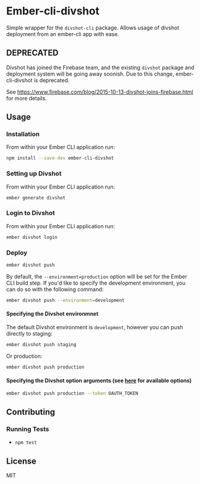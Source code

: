 # Ember-cli-divshot

Simple wrapper for the `divshot-cli` package.  Allows usage of divshot deployment from an ember-cli app with ease.

## DEPRECATED

Divshot has joined the Firebase team, and the existing `divshot` package and deployment system will be going away soonish.  Due to this change, ember-cli-divshot is deprecated.

See https://www.firebase.com/blog/2015-10-13-divshot-joins-firebase.html for more details.

## Usage

### Installation

From within your Ember CLI application run:

```bash
npm install --save-dev ember-cli-divshot
```

### Setting up Divshot

From within your Ember CLI application run:

```bash
ember generate divshot
```

### Login to Divshot

From within your Ember CLI application run:

```bash
ember divshot login
```

### Deploy

```bash
ember divshot push
```

By default, the `--environment=production` option will be set for the Ember CLI build step. If
you'd like to specify the development environment, you can do so with the following command:

```bash
ember divshot push --environment=development
```

#### Specifying the Divshot environmnet

The default Divshot environment is `development`, however you can push directly to staging:

```bash
ember divshot push staging
```

Or production:

```bash
ember divshot push production
```

#### Specifying the Divshot option arguments (see [here](https://github.com/divshot/divshot-cli) for available options)

```bash
ember divshot push production --token OAUTH_TOKEN
```

## Contributing

### Running Tests

* `npm test`

## License

MIT
